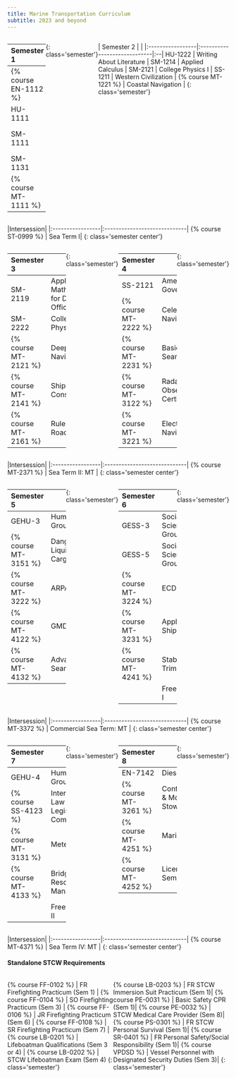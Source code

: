 ```yaml
---
title: Marine Transportation Curriculum
subtitle: 2023 and beyond
---
```


<div style='display:flex;' markdown=1>

| Semester 1  | |
|:-----------------|:-----------------------------|
{% course EN-1112 %} | Engineering Systems & Safety |
HU-1111  | English Composition |
SM-1111  | Precalculus w/ Trigonometry |
SM-1131  | Chemistry I |
{% course MT-1111 %} | Vessel Familiarization & BST |
{: class='semester'}

| Semester 2  | |
|:-----------------|:-----------------------------|:--|
HU-1222  | Writing About Literature |
SM-1214  | Applied Calculus |
SM-2121  | College Physics I |
SS-1211  | Western Civilization |
{% course MT-1221 %} | Coastal Navigation |
{: class='semester'}

</div>

|Intersession|
|:-----------------|:-----------------------------|
{% course ST-0999 %} | Sea Term I|
{: class='semester center'}


<div style='display:flex;' markdown=1>

| Semester 3  | |
|:-----------------|:-----------------------------|
SM-2119  | Applied Mathematics for Deck Officers |
SM-2222  | College Physics II |
{% course MT-2121 %} | Deep Sea Navigation |
{% course MT-2141 %} | Ship Construction |
{% course MT-2161 %} | Rules of the Road |
{: class='semester'}


| Semester 4  | |
|:-----------------|:-----------------------------|
SS-2121  | American Government |
{% course MT-2222 %} | Celestial Navigation |
{% course MT-2231 %} | Basic Seamanship |
{% course MT-3122 %} | Radar Observer Certification |
{% course MT-3221 %} | Electronic Navigation |
{: class='semester'}

</div>

|Intersession|
|:-----------------|:-----------------------------|
{% course MT-2371 %} | Sea Term II: MT |
{: class='semester center'}

<div style='display:flex;' markdown=1>

| Semester 5  | |
|:-----------------|:-----------------------------|
GEHU-3 | Humanities Group I |
{% course MT-3151 %} | Dangerous Liquid Cargo |
{% course MT-3222 %} | ARPA |
{% course MT-4122 %} | GMDSS |
{% course MT-4132 %} | Advanced Seamanship |
{: class='semester'}


| Semester 6  | |
|:-----------------|:-----------------------------|
GESS-3 | Social Science Group I |
GESS-5 | Social Science Group III |
{% course MT-3224 %} | ECDIS |
{% course MT-3231 %} | Applied Shiphandling |
{% course MT-4241 %} | Stability & Trim |
|| Free Elective I  |
{: class='semester'}
</div>

|Intersession|
|:-----------------|:-----------------------------|
{% course MT-3372 %} | Commercial Sea Term: MT |
{: class='semester center'}


<div style='display:flex;' markdown=1>

| Semester 7  | |
|:-----------------|:-----------------------------|
GEHU-4 | Humanities Group I or II |
{% course SS-4123 %} | International Law & Legislative Compliance |
{% course MT-3131 %} | Meteorology |
{% course MT-4133 %} | Bridge Resource Management |
||  Free Elective II  |
{: class='semester'}



| Semester 8  | |
|:-----------------|:-----------------------------|
EN-7142  | Diesel Engines |
{% course MT-3261 %} | Containerization & Modern Cargo Stowage |
{% course MT-4251 %} | Marine Safety |
{% course MT-4252 %} | Licensing Seminar: MT |
{: class='semester'}

</div>

|Intersession|
|:-----------------|:-----------------------------|
{% course MT-4371 %} | Sea Term IV: MT |
{: class='semester center'}


####  Standalone STCW Requirements

<div style='display:flex ' markdown=1>


{% course FF-0102 %} |  FR Firefighting Practicum (Sem 1) | 
{% course FF-0104 %} |  SO Firefighting Practicum (Sem 3) |
{% course FF-0106 %} |  JR Firefighting Practicum (Sem 6) |
{% course FF-0108 %} |  SR Firefighting Practicum (Sem 7) |
{% course LB-0201 %} |  Lifeboatman Qualifications (Sem 3 or 4) |
{% course LB-0202 %} |  STCW Lifeboatman Exam (Sem 4)
{: class='semester'}


{% course LB-0203 %}  |  FR STCW Immersion Suit Practicum (Sem 1)|
{% course PE-0031 %}  |  Basic Safety CPR (Sem 1)|
{% course PE-0032 %}  |  STCW Medical Care Provider (Sem 8)|
{% course PS-0301 %}  |  FR STCW Personal Survival (Sem 1)|
{% course SR-0401 %}  |  FR Personal Safety/Social Responsibility   (Sem 1)|
{% course   VPDSD %}  |  Vessel Personnel with Designated Security Duties  (Sem 3)|
{: class='semester'}


</div>
